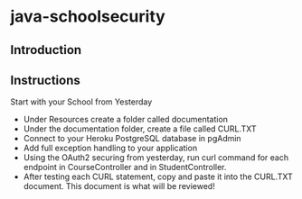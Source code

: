 # java-schoolsecurity

## Introduction

## Instructions

Start with your School from Yesterday

* Under Resources create a folder called documentation
* Under the documentation folder, create a file called CURL.TXT
* Connect to your Heroku PostgreSQL database in pgAdmin
* Add full exception handling to your application
* Using the OAuth2 securing from yesterday, run curl command for each endpoint in CourseController and in StudentController.
* After testing each CURL statement, copy and paste it into the CURL.TXT document. This document is what will be reviewed!

